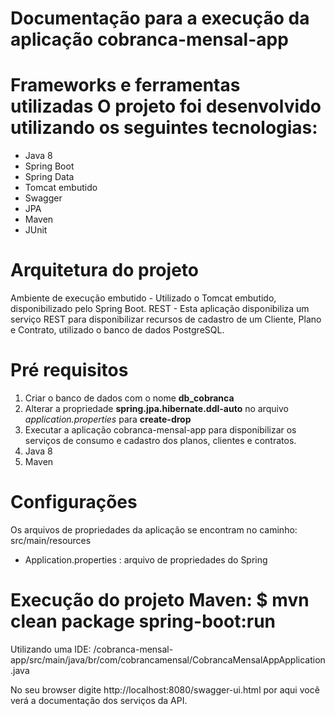 # Documentação para a execução da aplicação cobranca-mensal-app

# Frameworks e ferramentas utilizadas O projeto foi desenvolvido utilizando os seguintes tecnologias:

* Java 8
* Spring Boot
* Spring Data
* Tomcat embutido
* Swagger
* JPA
* Maven
* JUnit

# Arquitetura do projeto

Ambiente de execução embutido - Utilizado o Tomcat embutido, disponibilizado pelo Spring Boot.
REST - Esta aplicação disponibiliza um serviço REST para disponibilizar recursos de cadastro de um Cliente, Plano e Contrato, utilizado o banco de dados PostgreSQL.

# Pré requisitos
1. Criar o banco de dados com o nome **db_cobranca**
2. Alterar a propriedade **spring.jpa.hibernate.ddl-auto** no arquivo *application.properties* para **create-drop**
3. Executar a aplicação cobranca-mensal-app para disponibilizar os serviços de consumo e cadastro dos planos, clientes e contratos.
4. Java 8
5. Maven

# Configurações

Os arquivos de propriedades da aplicação se encontram no caminho: src/main/resources

* Application.properties : arquivo de propriedades do Spring


# Execução do projeto Maven: $ mvn clean package spring-boot:run

Utilizando uma IDE: /cobranca-mensal-app/src/main/java/br/com/cobrancamensal/CobrancaMensalAppApplication.java

No seu browser digite http://localhost:8080/swagger-ui.html por aqui você verá a documentação dos serviços da API.